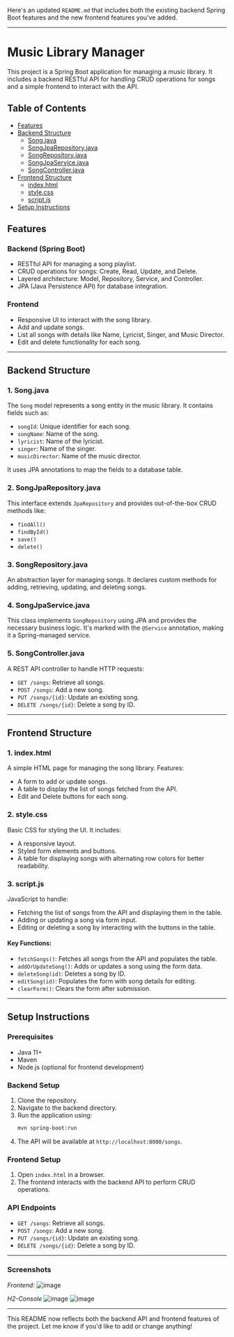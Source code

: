 Here's an updated `README.md` that includes both the existing backend Spring Boot features and the new frontend features you've added.

---

# Music Library Manager

This project is a Spring Boot application for managing a music library. It includes a backend RESTful API for handling CRUD operations for songs and a simple frontend to interact with the API.

## Table of Contents

- [Features](#features)
- [Backend Structure](#backend-structure)
  - [Song.java](#songjava)
  - [SongJpaRepository.java](#songjparepositoryjava)
  - [SongRepository.java](#songrepositoryjava)
  - [SongJpaService.java](#songjpaservicejava)
  - [SongController.java](#songcontrollerjava)
- [Frontend Structure](#frontend-structure)
  - [index.html](#indexhtml)
  - [style.css](#stylecss)
  - [script.js](#scriptjs)
- [Setup Instructions](#setup-instructions)

## Features

### Backend (Spring Boot)
- RESTful API for managing a song playlist.
- CRUD operations for songs: Create, Read, Update, and Delete.
- Layered architecture: Model, Repository, Service, and Controller.
- JPA (Java Persistence API) for database integration.

### Frontend
- Responsive UI to interact with the song library.
- Add and update songs.
- List all songs with details like Name, Lyricist, Singer, and Music Director.
- Edit and delete functionality for each song.

---

## Backend Structure

### 1. Song.java
The `Song` model represents a song entity in the music library. It contains fields such as:
- `songId`: Unique identifier for each song.
- `songName`: Name of the song.
- `lyricist`: Name of the lyricist.
- `singer`: Name of the singer.
- `musicDirector`: Name of the music director.

It uses JPA annotations to map the fields to a database table.

### 2. SongJpaRepository.java
This interface extends `JpaRepository` and provides out-of-the-box CRUD methods like:
- `findAll()`
- `findById()`
- `save()`
- `delete()`

### 3. SongRepository.java
An abstraction layer for managing songs. It declares custom methods for adding, retrieving, updating, and deleting songs.

### 4. SongJpaService.java
This class implements `SongRepository` using JPA and provides the necessary business logic. It's marked with the `@Service` annotation, making it a Spring-managed service.

### 5. SongController.java
A REST API controller to handle HTTP requests:
- `GET /songs`: Retrieve all songs.
- `POST /songs`: Add a new song.
- `PUT /songs/{id}`: Update an existing song.
- `DELETE /songs/{id}`: Delete a song by ID.

---

## Frontend Structure

### 1. index.html
A simple HTML page for managing the song library. Features:
- A form to add or update songs.
- A table to display the list of songs fetched from the API.
- Edit and Delete buttons for each song.

### 2. style.css
Basic CSS for styling the UI. It includes:
- A responsive layout.
- Styled form elements and buttons.
- A table for displaying songs with alternating row colors for better readability.

### 3. script.js
JavaScript to handle:
- Fetching the list of songs from the API and displaying them in the table.
- Adding or updating a song via form input.
- Editing or deleting a song by interacting with the buttons in the table.

#### Key Functions:
- `fetchSongs()`: Fetches all songs from the API and populates the table.
- `addOrUpdateSong()`: Adds or updates a song using the form data.
- `deleteSong(id)`: Deletes a song by ID.
- `editSong(id)`: Populates the form with song details for editing.
- `clearForm()`: Clears the form after submission.

---

## Setup Instructions

### Prerequisites
- Java 11+
- Maven
- Node.js (optional for frontend development)

### Backend Setup
1. Clone the repository.
2. Navigate to the backend directory.
3. Run the application using:
   ```bash
   mvn spring-boot:run
   ```
4. The API will be available at `http://localhost:8080/songs`.

### Frontend Setup
1. Open `index.html` in a browser.
2. The frontend interacts with the backend API to perform CRUD operations.

### API Endpoints

- `GET /songs`: Retrieve all songs.
- `POST /songs`: Add a new song.
- `PUT /songs/{id}`: Update an existing song.
- `DELETE /songs/{id}`: Delete a song by ID.

---

### Screenshots
*Frontend:*
![image](https://github.com/user-attachments/assets/201e7f1a-64e3-48e8-af3e-9bc187144676)

*H2-Console*
![image](https://github.com/user-attachments/assets/0777ca67-5f54-43c7-96a4-087edf72e3c5)
![image](https://github.com/user-attachments/assets/a00edc8c-8b7d-462a-8d2d-d99babe2b100)

---

This README now reflects both the backend API and frontend features of the project. Let me know if you'd like to add or change anything!
